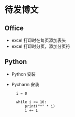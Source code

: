 待发博文
==========================

## Office

- excel 打印时在每页添加表头
- excel 打印时分页，添加分页符

## Python

- Python 安装
- Pycharm 安装

		i = 0

		while i <= 10:
   			print("*" * i)
			i += 1
